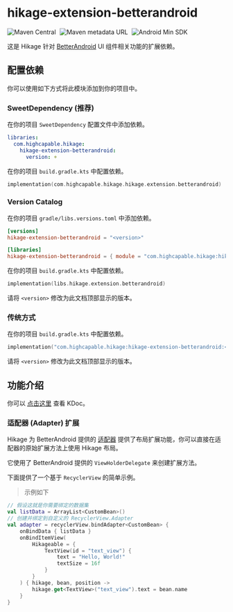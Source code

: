 # hikage-extension-betterandroid

![Maven Central](https://img.shields.io/maven-central/v/com.highcapable.hikage/hikage-extension-betterandroid?logo=apachemaven&logoColor=orange&style=flat-square)
<span style="margin-left: 5px"/>
![Maven metadata URL](https://img.shields.io/maven-metadata/v?metadataUrl=https%3A%2F%2Fraw.githubusercontent.com%2FHighCapable%2Fmaven-repository%2Frefs%2Fheads%2Fmain%2Frepository%2Freleases%2Fcom%2Fhighcapable%2Fhikage%2Fhikage-extension-betterandroid%2Fmaven-metadata.xml&logo=apachemaven&logoColor=orange&label=highcapable-maven-releases&style=flat-square)
<span style="margin-left: 5px"/>
![Android Min SDK](https://img.shields.io/badge/Min%20SDK-21-orange?logo=android&style=flat-square)

这是 Hikage 针对 [BetterAndroid](https://github.com/BetterAndroid/BetterAndroid) UI 组件相关功能的扩展依赖。

## 配置依赖

你可以使用如下方式将此模块添加到你的项目中。

### SweetDependency (推荐)

在你的项目 `SweetDependency` 配置文件中添加依赖。

```yaml
libraries:
  com.highcapable.hikage:
    hikage-extension-betterandroid:
      version: +
```

在你的项目 `build.gradle.kts` 中配置依赖。

```kotlin
implementation(com.highcapable.hikage.hikage.extension.betterandroid)
```

### Version Catalog

在你的项目 `gradle/libs.versions.toml` 中添加依赖。

```toml
[versions]
hikage-extension-betterandroid = "<version>"

[libraries]
hikage-extension-betterandroid = { module = "com.highcapable.hikage:hikage-extension-betterandroid", version.ref = "hikage-extension-betterandroid" }
```

在你的项目 `build.gradle.kts` 中配置依赖。

```kotlin
implementation(libs.hikage.extension.betterandroid)
```

请将 `<version>` 修改为此文档顶部显示的版本。

### 传统方式

在你的项目 `build.gradle.kts` 中配置依赖。

```kotlin
implementation("com.highcapable.hikage:hikage-extension-betterandroid:<version>")
```

请将 `<version>` 修改为此文档顶部显示的版本。

## 功能介绍

你可以 [点击这里](kdoc://hikage-extension-betterandroid) 查看 KDoc。

### 适配器 (Adapter) 扩展

Hikage 为 BetterAndroid 提供的 [适配器](https://betterandroid.github.io/BetterAndroid/zh-cn/library/ui-component#%E9%80%82%E9%85%8D%E5%99%A8-adapter)
提供了布局扩展功能，你可以直接在适配器的原始扩展方法上使用 Hikage 布局。

它使用了 BetterAndroid 提供的 `ViewHolderDelegate` 来创建扩展方法。

下面提供了一个基于 `RecyclerView` 的简单示例。

> 示例如下

```kotlin
// 假设这就是你需要绑定的数据集
val listData = ArrayList<CustomBean>()
// 创建并绑定到自定义的 RecyclerView.Adapter
val adapter = recyclerView.bindAdapter<CustomBean> {
    onBindData { listData }
    onBindItemView(
        Hikageable = {
            TextView(id = "text_view") {
                text = "Hello, World!"
                textSize = 16f
            }
        }
    ) { hikage, bean, position ->
        hikage.get<TextView>("text_view").text = bean.name
    }
}
```